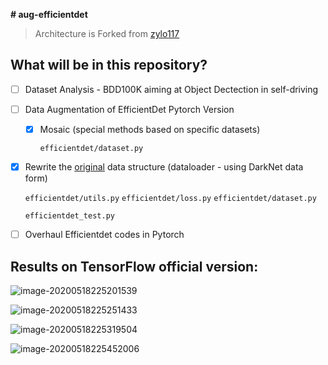 **# aug-efficientdet**

> Architecture is Forked from [zylo117](https://github.com/zylo117/Yet-Another-EfficientDet-Pytorch) 

## What will be in this repository?

- [ ] Dataset Analysis - BDD100K aiming at Object Dectection in self-driving 

- [ ] Data Augmentation of EfficientDet Pytorch Version

    - [x] Mosaic (special methods based on specific datasets)

        `efficientdet/dataset.py`

- [x] Rewrite the [original](https://github.com/zylo117/Yet-Another-EfficientDet-Pytorch) data structure (dataloader - using DarkNet data form)

    `efficientdet/utils.py` `efficientdet/loss.py` `efficientdet/dataset.py`

    `efficientdet_test.py`

- [ ] Overhaul Efficientdet codes in Pytorch 

## Results on TensorFlow official version:

![image-20200518225201539](https://site-pictures.oss-eu-west-1.aliyuncs.com/0t897.png)

![image-20200518225251433](https://site-pictures.oss-eu-west-1.aliyuncs.com/1u2of.jpg)

![image-20200518225319504](https://site-pictures.oss-eu-west-1.aliyuncs.com/ipa2v.jpg)

![image-20200518225452006](https://site-pictures.oss-eu-west-1.aliyuncs.com/dad7z.jpg)

